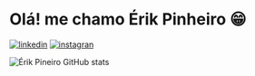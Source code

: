 
# Olá! me chamo Érik Pinheiro 😁

[![linkedin](https://img.shields.io/badge/LinkedIn-0077B5?style=for-the-badge&logo=linkedin&logoColor=white)]()
[![instagran](https://img.shields.io/badge/Instagram-E4405F?style=for-the-badge&logo=instagram&logoColor=white)]()

![Érik Pineiro   GitHub stats](https://github-readme-stats.vercel.app/api?username=0Erik1&show_icons=true&theme=merko)


